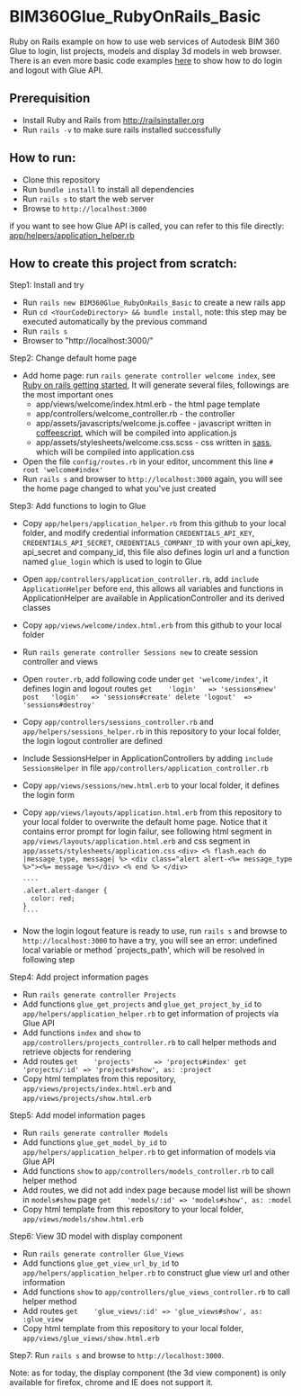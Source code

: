 # BIM360Glue_RubyOnRails_Basic
Ruby on Rails example on how to use web services of Autodesk BIM 360 Glue to login, list projects, models and display 3d models in web browser.
There is an even more basic code examples [here](https://github.com/lushibi/BIM360Glue_RubyOnRails_Basic) to show how to do login and logout with Glue API.

## Prerequisition
* Install Ruby and Rails from http://railsinstaller.org
* Run `rails -v` to make sure rails installed successfully

## How to run:
* Clone this repository
* Run `bundle install` to install all dependencies
* Run `rails s` to start the web server
* Browse to `http://localhost:3000`

if you want to see how Glue API is called, you can refer to this file directly: [app/helpers/application_helper.rb](https://github.com/lushibi/BIM360Glue_RubyOnRails_Basic/blob/master/app/helpers/application_helper.rb)

## How to create this project from scratch:

Step1: Install and try
* Run `rails new BIM360Glue_RubyOnRails_Basic` to create a new rails app
* Run `cd <YourCodeDirectory> && bundle install`, note: this step may be executed automatically by the previous command
* Run `rails s`
* Browser to "http://localhost:3000/"

Step2: Change default home page
* Add home page: run `rails generate controller welcome index`, see [Ruby on rails getting started](http://guides.rubyonrails.org/getting_started.html), It will generate several files, followings are the most important ones
  * app/views/welcome/index.html.erb - the html page template
  * app/controllers/welcome_controller.rb - the controller
  * app/assets/javascripts/welcome.js.coffee - javascript written in [coffeescript](http://coffeescript.org/), which will be compiled into application.js
  * app/assets/stylesheets/welcome.css.scss - css written in [sass](http://sass-lang.com/), which will be compiled into application.css
* Open the file `config/routes.rb` in your editor, uncomment this line `# root 'welcome#index'`
* Run `rails s` and browser to `http://localhost:3000` again, you will see the home page changed to what you've just created

Step3: Add functions to login to Glue
* Copy `app/helpers/application_helper.rb` from this github to your local folder, and modify credential information `CREDENTIALS_API_KEY`, `CREDENTIALS_API_SECRET`, `CREDENTIALS_COMPANY_ID` with your own api_key, api_secret and company_id, this file also defines login url and a function named `glue_login` which is used to login to Glue
* Open `app/controllers/application_controller.rb`, add `include ApplicationHelper` before `end`, this allows all variables and functions in ApplicationHelper are available in ApplicationController and its derived classes
* Copy `app/views/welcome/index.html.erb` from this github to your local folder
* Run `rails generate controller Sessions new` to create session controller and views
* Open `router.rb`, add following code under `get 'welcome/index'`, it defines login and logout routes
      ````
      get    'login'   => 'sessions#new'
      post   'login'   => 'sessions#create'
      delete 'logout'  => 'sessions#destroy'
      ````
* Copy `app/controllers/sessions_controller.rb` and `app/helpers/sessions_helper.rb` in this repository to your local folder, the login logout controller are defined
* Include SessionsHelper in ApplicationControllers by adding `include SessionsHelper` in file `app/controllers/application_controller.rb`
* Copy `app/views/sessions/new.html.erb` to your local folder, it defines the login form
* Copy `app/views/layouts/application.html.erb` from this repository to your local folder to overwrite the default home page. Notice that it contains error prompt for login failur, see following html segment in `app/views/layouts/application.html.erb` and css segment in `app/assets/stylesheets/application.css`
      ````
      <div>
        <% flash.each do |message_type, message| %>
          <div class="alert alert-<%= message_type %>"><%= message %></div>
        <% end %>
      </div>
      ````

      ````
      .alert.alert-danger {
        color: red;
      }
      ````
* Now the login logout feature is ready to use, run `rails s` and browse to `http://localhost:3000` to have a try, you will see an error: undefined local variable or method `projects_path', which will be resolved in following step

Step4: Add project information pages
* Run `rails generate controller Projects`
* Add functions `glue_get_projects` and `glue_get_project_by_id` to `app/helpers/application_helper.rb` to get information of projects via Glue API
* Add functions `index` and `show` to `app/controllers/projects_controller.rb` to call helper methods and retrieve objects for rendering
* Add routes
      ````
      get    'projects'     => 'projects#index'
      get    'projects/:id' => 'projects#show', as: :project
      ````
* Copy html templates from this repository, `app/views/projects/index.html.erb` and `app/views/projects/show.html.erb`

Step5: Add model information pages
* Run `rails generate controller Models`
* Add functions `glue_get_model_by_id` to `app/helpers/application_helper.rb` to get information of models via Glue API
* Add functions `show` to `app/controllers/models_controller.rb` to call helper method
* Add routes, we did not add index page because model list will be shown in `models#show` page
      ````
      get    'models/:id' => 'models#show', as: :model
      ````
* Copy html template from this repository to your local folder, `app/views/models/show.html.erb`

Step6: View 3D model with display component
* Run `rails generate controller Glue_Views`
* Add functions `glue_get_view_url_by_id` to `app/helpers/application_helper.rb` to construct glue view url and other information
* Add functions `show` to `app/controllers/glue_views_controller.rb` to call helper method
* Add routes
      ````
      get    'glue_views/:id' => 'glue_views#show', as: :glue_view
      ````
* Copy html template from this repository to your local folder, `app/views/glue_views/show.html.erb`

Step7: Run `rails s` and browse to `http://localhost:3000`.

Note: as for today, the display component (the 3d view component) is only available for firefox, chrome and IE does not support it.
